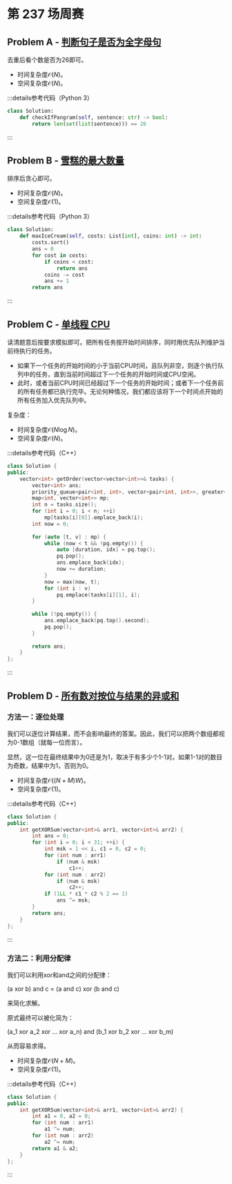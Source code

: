 # 第 237 场周赛

## Problem A - [判断句子是否为全字母句](https://leetcode.cn/problems/check-if-the-sentence-is-pangram/)

去重后看个数是否为26即可。

- 时间复杂度$\mathcal{O}(N)$。
- 空间复杂度$\mathcal{O}(N)$。

:::details参考代码（Python 3）

```python
class Solution:
    def checkIfPangram(self, sentence: str) -> bool:
        return len(set(list(sentence))) == 26
```

:::

## Problem B - [雪糕的最大数量](https://leetcode.cn/problems/maximum-ice-cream-bars/)

排序后贪心即可。

- 时间复杂度$\mathcal{O}(N)$。
- 空间复杂度$\mathcal{O}(1)$。

:::details参考代码（Python 3）

```python
class Solution:
    def maxIceCream(self, costs: List[int], coins: int) -> int:
        costs.sort()
        ans = 0
        for cost in costs:
            if coins < cost:
                return ans
            coins -= cost
            ans += 1
        return ans
```

:::

## Problem C - [单线程 CPU](https://leetcode.cn/problems/single-threaded-cpu/)

读清题意后按要求模拟即可。把所有任务按开始时间排序，同时用优先队列维护当前待执行的任务。

- 如果下一个任务的开始时间的小于当前CPU时间，且队列非空，则逐个执行队列中的任务，直到当前时间超过下一个任务的开始时间或CPU空闲。
- 此时，或者当前CPU时间已经超过下一个任务的开始时间；或者下一个任务前的所有任务都已执行完毕。无论何种情况，我们都应该将下一个时间点开始的所有任务加入优先队列中。

复杂度：
- 时间复杂度$\mathcal{O}(N\log N)$。
- 空间复杂度$\mathcal{O}(N)$。

:::details参考代码（C++）

```cpp
class Solution {
public:
    vector<int> getOrder(vector<vector<int>>& tasks) {
        vector<int> ans;
        priority_queue<pair<int, int>, vector<pair<int, int>>, greater<>> pq;
        map<int, vector<int>> mp;
        int n = tasks.size();
        for (int i = 0; i < n; ++i)
            mp[tasks[i][0]].emplace_back(i);
        int now = 0;
        
        for (auto [t, v] : mp) {
            while (now < t && !pq.empty()) {
                auto [duration, idx] = pq.top();
                pq.pop();
                ans.emplace_back(idx);
                now += duration;
            }
            now = max(now, t);
            for (int i : v) 
                pq.emplace(tasks[i][1], i);
        }
        
        while (!pq.empty()) {
            ans.emplace_back(pq.top().second);
            pq.pop();
        }
        
        return ans;
    }
};
```

:::

## Problem D - [所有数对按位与结果的异或和](https://leetcode.cn/problems/find-xor-sum-of-all-pairs-bitwise-and/)

### 方法一：逐位处理

我们可以逐位计算结果，而不会影响最终的答案。因此，我们可以把两个数组都视为0-1数组（就每一位而言）。

显然，这一位在最终结果中为0还是为1，取决于有多少个1-1对。如果1-1对的数目为奇数，结果中为1，否则为0。

- 时间复杂度$\mathcal{O}((N+M)W)$。
- 空间复杂度$\mathcal{O}(1)$。

:::details参考代码（C++）

```cpp
class Solution {
public:
    int getXORSum(vector<int>& arr1, vector<int>& arr2) {
        int ans = 0;
        for (int i = 0; i < 31; ++i) {
            int msk = 1 << i, c1 = 0, c2 = 0;
            for (int num : arr1)
                if (num & msk)
                    c1++;
            for (int num : arr2)
                if (num & msk)
                    c2++;
            if (1LL * c1 * c2 % 2 == 1)
                ans ^= msk;
        }
        return ans;
    }
};
```

:::

### 方法二：利用分配律

我们可以利用xor和and之间的分配律：

(a xor b) and c = (a and c) xor (b and c)

来简化求解。

原式最终可以被化简为：

(a_1 xor a_2 xor … xor a_n) and (b_1 xor b_2 xor … xor b_m)

从而容易求得。

- 时间复杂度$\mathcal{O}(N+M)$。
- 空间复杂度$\mathcal{O}(1)$。

:::details参考代码（C++）

```cpp
class Solution {
public:
    int getXORSum(vector<int>& arr1, vector<int>& arr2) {
        int a1 = 0, a2 = 0;
        for (int num : arr1)
            a1 ^= num;
        for (int num : arr2)
            a2 ^= num;
        return a1 & a2;
    }
};
```

:::

